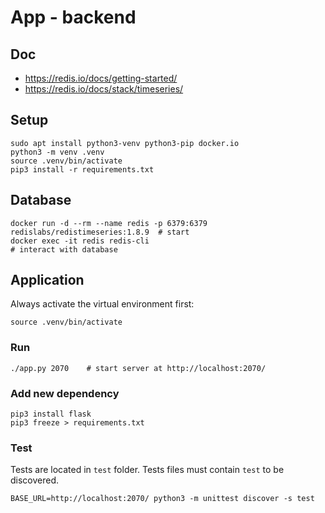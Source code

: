# App - backend

## Doc

* https://redis.io/docs/getting-started/
* https://redis.io/docs/stack/timeseries/


## Setup

```shell
sudo apt install python3-venv python3-pip docker.io
python3 -m venv .venv
source .venv/bin/activate
pip3 install -r requirements.txt
```

## Database

```shell
docker run -d --rm --name redis -p 6379:6379 redislabs/redistimeseries:1.8.9  # start
docker exec -it redis redis-cli                                               # interact with database
```

## Application
Always activate the virtual environment first:
```shell
source .venv/bin/activate
```

### Run
```shell
./app.py 2070    # start server at http://localhost:2070/
```

### Add new dependency

```shell
pip3 install flask
pip3 freeze > requirements.txt
```

### Test
Tests are located in `test` folder.
Tests files must contain `test` to be discovered.

```shell
BASE_URL=http://localhost:2070/ python3 -m unittest discover -s test
```
